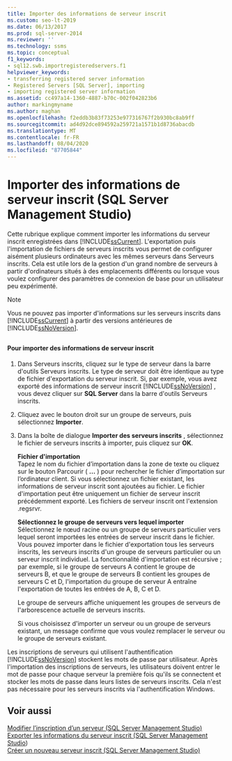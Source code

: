 ```yaml
---
title: Importer des informations de serveur inscrit
ms.custom: seo-lt-2019
ms.date: 06/13/2017
ms.prod: sql-server-2014
ms.reviewer: ''
ms.technology: ssms
ms.topic: conceptual
f1_keywords:
- sql12.swb.importregisteredservers.f1
helpviewer_keywords:
- transferring registered server information
- Registered Servers [SQL Server], importing
- importing registered server information
ms.assetid: cc497a14-1360-4887-b70c-002f042823b6
author: markingmyname
ms.author: maghan
ms.openlocfilehash: f2eddb3b83f73253e977316767f2b930bc8ab9ff
ms.sourcegitcommit: ad4d92dce894592a259721a1571b1d8736abacdb
ms.translationtype: MT
ms.contentlocale: fr-FR
ms.lasthandoff: 08/04/2020
ms.locfileid: "87705844"
---
```

# <a name="import-registered-server-information-sql-server-management-studio"></a>Importer des informations de serveur inscrit (SQL Server Management Studio)
  Cette rubrique explique comment importer les informations du serveur inscrit enregistrées dans [!INCLUDE[ssCurrent](../../includes/sscurrent-md.md)]. L'exportation puis l'importation de fichiers de serveurs inscrits vous permet de configurer aisément plusieurs ordinateurs avec les mêmes serveurs dans Serveurs inscrits. Cela est utile lors de la gestion d'un grand nombre de serveurs à partir d'ordinateurs situés à des emplacements différents ou lorsque vous voulez configurer des paramètres de connexion de base pour un utilisateur peu expérimenté.  
  
> [!NOTE]  
>  Vous ne pouvez pas importer d'informations sur les serveurs inscrits dans [!INCLUDE[ssCurrent](../../includes/sscurrent-md.md)] à partir des versions antérieures de [!INCLUDE[ssNoVersion](../../includes/ssnoversion-md.md)].  
  
##  <a name="SSMSProcedure"></a>  
  
#### <a name="to-import-registered-server-information"></a>Pour importer des informations de serveur inscrit  
  
1.  Dans Serveurs inscrits, cliquez sur le type de serveur dans la barre d'outils Serveurs inscrits. Le type de serveur doit être identique au type de fichier d'exportation du serveur inscrit. Si, par exemple, vous avez exporté des informations de serveur inscrit [!INCLUDE[ssNoVersion](../../includes/ssnoversion-md.md)] , vous devez cliquer sur **SQL Server** dans la barre d'outils Serveurs inscrits.  
  
2.  Cliquez avec le bouton droit sur un groupe de serveurs, puis sélectionnez **Importer**.  
  
3.  Dans la boîte de dialogue **Importer des serveurs inscrits** , sélectionnez le fichier de serveurs inscrits à importer, puis cliquez sur **OK**.  
  
     **Fichier d'importation**  
     Tapez le nom du fichier d’importation dans la zone de texte ou cliquez sur le bouton Parcourir ( **...** ) pour rechercher le fichier d’importation sur l’ordinateur client. Si vous sélectionnez un fichier existant, les informations de serveur inscrit sont ajoutées au fichier. Le fichier d'importation peut être uniquement un fichier de serveur inscrit précédemment exporté. Les fichiers de serveur inscrit ont l'extension .regsrvr.  
  
     **Sélectionnez le groupe de serveurs vers lequel importer**  
     Sélectionnez le nœud racine ou un groupe de serveurs particulier vers lequel seront importées les entrées de serveur inscrit dans le fichier. Vous pouvez importer dans le fichier d'exportation tous les serveurs inscrits, les serveurs inscrits d'un groupe de serveurs particulier ou un serveur inscrit individuel. La fonctionnalité d'importation est récursive ; par exemple, si le groupe de serveurs A contient le groupe de serveurs B, et que le groupe de serveurs B contient les groupes de serveurs C et D, l'importation du groupe de serveur A entraîne l'exportation de toutes les entrées de A, B, C et D.  
  
     Le groupe de serveurs affiche uniquement les groupes de serveurs de l'arborescence actuelle de serveurs inscrits.  
  
     Si vous choisissez d'importer un serveur ou un groupe de serveurs existant, un message confirme que vous voulez remplacer le serveur ou le groupe de serveurs existant.  
  
 Les inscriptions de serveurs qui utilisent l'authentification [!INCLUDE[ssNoVersion](../../includes/ssnoversion-md.md)] stockent les mots de passe par utilisateur. Après l'importation des inscriptions de serveurs, les utilisateurs doivent entrer le mot de passe pour chaque serveur la première fois qu'ils se connectent et stocker les mots de passe dans leurs listes de serveurs inscrits. Cela n'est pas nécessaire pour les serveurs inscrits via l'authentification Windows.  
  
## <a name="see-also"></a>Voir aussi  
 [Modifier l’inscription d’un serveur &#40;SQL Server Management Studio&#41;](change-a-server-s-registration-sql-server-management-studio.md) [Exporter les informations du serveur inscrit &#40;SQL Server Management Studio](export-registered-server-information-sql-server-management-studio.md)&#41;   
 [Créer un nouveau serveur inscrit &#40;SQL Server Management Studio&#41;](create-a-new-registered-server-sql-server-management-studio.md)  
  
  
